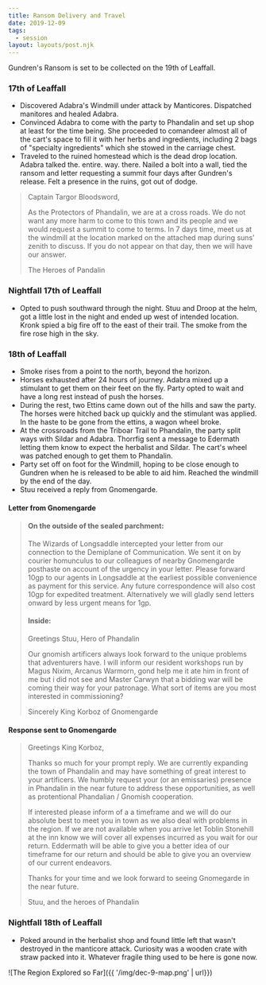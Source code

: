 ```yaml
---
title: Ransom Delivery and Travel
date: 2019-12-09
tags:
  - session
layout: layouts/post.njk
---
```


Gundren's Ransom is set to be collected on the 19th of Leaffall.

### 17th of Leaffall
- Discovered Adabra's Windmill under attack by Manticores. Dispatched manitores and healed Adabra.
- Convinced Adabra to come with the party to Phandalin and set up shop at least for the time being. She proceeded to comandeer almost all of the cart's space to fill it with her herbs and ingredients, including 2 bags of "specialty ingredients" which she stowed in the carriage chest.
- Traveled to the ruined homestead which is the dead drop location. Adabra talked the. entire. way. there. Nailed a bolt into a wall, tied the ransom and letter requesting a summit four days after Gundren's release. Felt a presence in the ruins, got out of dodge.

> Captain Targor Bloodsword,
>
> As the Protectors of Phandalin, we are at a cross roads. We do not want any more harm to come to this town and its people and we would request a summit to come to terms. In 7 days time, meet us at the windmill at the location marked on the attached map during suns’ zenith to discuss. If you do not appear on that day, then we will have our answer. 
>
> The Heroes of Pandalin


### Nightfall 17th of Leaffall
- Opted to push southward through the night. Stuu and Droop at the helm, got a little lost in the night and ended up west of intended location. Kronk spied a big fire off to the east of their trail. The smoke from the fire rose high in the sky.

### 18th of Leaffall
- Smoke rises from a point to the north, beyond the horizon.
- Horses exhausted after 24 hours of journey. Adabra mixed up a stimulant to get them on their feet on the fly. Party opted to wait and have a long rest instead of push the horses. 
- During the rest, two Ettins came down out of the hills and saw the party. The horses were hitched back up quickly and the stimulant was applied. In the haste to be gone from the ettins, a wagon wheel broke.
- At the crossroads from the Triboar Trail to Phandalin, the party split ways with Sildar and Adabra. Thorrfig sent a message to Edermath letting them know to expect the herbalist and Sildar. The cart's wheel was patched enough to get them to Phandalin.
- Party set off on foot for the Windmill, hoping to be close enough to Gundren when he is released to be able to aid him. Reached the windmill by the end of the day.
- Stuu received a reply from Gnomengarde.

#### Letter from Gnomengarde
> #### On the outside of the sealed parchment:
> The Wizards of Longsaddle intercepted your letter from our connection to the Demiplane of Communication. We sent it on by courier homunculus to our colleagues of nearby Gnomengarde posthaste on account of the urgency in your letter. Please forward 10gp to our agents in Longsaddle at the earliest possible convenience as payment for this service. Any future correspondence will also cost 10gp for expedited treatment. Alternatively we will gladly send letters onward by less urgent means for 1gp.
>
> #### Inside:
> Greetings Stuu, Hero of Phandalin
>
> Our gnomish artificers always look forward to the unique problems that adventurers have. I will inform our resident workshops run by Magus Nixim, Arcanus Warmorn, gond help me it ate him in front of me but i did not see and Master Carwyn that a bidding war will be coming their way for your patronage. What sort of items are you most interested in commissioning?
>
> Sincerely
> King Korboz of Gnomengarde

#### Response sent to Gnomengarde
> Greetings King Korboz,
>
> Thanks so much for your prompt reply. We are currently expanding the town of Phandalin and may have something of great interest to your artificers. We humbly request your (or an emissaries) presence in Phandalin in the near future to address these opportunities, as well as protentional Phandalian / Gnomish cooperation. 
>
> If interested please inform of a a timeframe and we will do our absolute best to meet you in town as we also deal with problems in the region. If we are not available when you arrive let Toblin Stonehill at the inn know we will cover all expenses incurred as you wait for our return. Eddermath will be able to give you a better idea of our timeframe for our return and should be able to give you an overview of our current endeavors. 
>
> Thanks for your time and we look forward to seeing Gnomegarde in the near future.
>
> Stuu, and the heroes of Phandalin


### Nightfall 18th of Leaffall
- Poked around in the herbalist shop and found little left that wasn't destroyed in the manticore attack. Curiosity was a wooden crate with straw packed into it. Whatever fragile thing used to be here is gone now.


![The Region Explored so Far]({{ '/img/dec-9-map.png' | url}})
